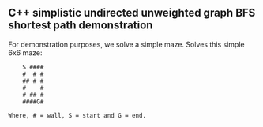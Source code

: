 ## C++ simplistic undirected unweighted graph BFS shortest path demonstration

For demonstration purposes, we solve a simple maze.
Solves this simple 6x6 maze:
``` text
	S ####
	#  # #
	## # #
	#    #
 	# ## #
	####G#

Where, # = wall, S = start and G = end.
```
